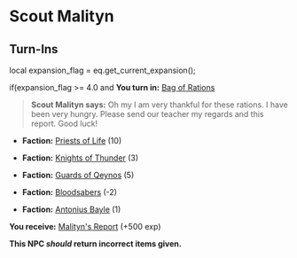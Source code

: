 # Scout Malityn
## Turn-Ins

local expansion_flag = eq.get_current_expansion();





if(expansion_flag >= 4.0 and  **You turn in:** [Bag of Rations](/item/27498)


>**Scout Malityn says:** Oh my I am very thankful for these rations. I have been very hungry. Please send our teacher my regards and this report. Good luck!





* __Faction:__ [Priests of Life](/faction/341) (10)


* __Faction:__ [Knights of Thunder](/faction/280) (3)


* __Faction:__ [Guards of Qeynos](/faction/262) (5)


* __Faction:__ [Bloodsabers](/faction/221) (-2)


* __Faction:__ [Antonius Bayle](/faction/219) (1)


 **You receive:**  [Malityn's Report](/item/27420) (+500 exp)

**This NPC *should* return incorrect items given.**
